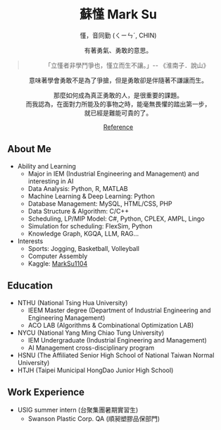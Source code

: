<h1 align = "center"> 蘇慬  Mark Su </h1>

<div align = "center">

慬，音同勤 (ㄑㄧㄣˊ, CHIN)  
  
有著勇氣、勇敢的意思。  

> 「立慬者非學鬥爭也，慬立而生不讓。」-- 《淮南子．說山》
   
意味著學會勇敢不是為了爭搶，但是勇敢卻是伴隨著不謙讓而生。

那麼如何成為真正勇敢的人，是很重要的課題。  
而我認為，在面對力所能及的事物之時，能毫無畏懼的踏出第一步，  
就已經是難能可貴的了。  

  
[Reference](https://dict.revised.moe.edu.tw/dictView.jsp?ID=6538&la=0&powerMode=0)

</div>

About Me
---
- Ability and Learning
    - Major in IEM (Industrial Engineering and Management) and interesting in AI
    - Data Analysis: Python, R, MATLAB
    - Machine Learning & Deep Learning: Python
    - Database Management: MySQL, HTML/CSS, PHP
    - Data Structure & Algorithm: C/C++
    - Scheduling, LP/MIP Model: C#, Python, CPLEX, AMPL, Lingo
    - Simulation for scheduling: FlexSim, Python
    - Knowledge Graph, KGQA, LLM, RAG...
- Interests
    - Sports: Jogging, Basketball, Volleyball
    - Computer Assembly
    - Kaggle: [MarkSu1104](https://www.kaggle.com/marksu1104)

Education
---
-  NTHU (National Tsing Hua University)
    - IEEM Master degree (Department of Industrial Engineering and Engineering Management)
    - ACO LAB (Algorithms & Combinational Optimization LAB)
-  NYCU (National Yang Ming Chiao Tung University)         
    -  IEM Undergraduate (Industrial Engineering and Management)           
    -  AI Management cross-disciplinary program               
-  HSNU (The Affiliated Senior High School of National Taiwan Normal University)
-  HTJH (Taipei Municipal HongDao Junior High School)

Work Experience
---
- USIG summer intern (台聚集團暑期實習生)
    - Swanson Plastic Corp. QA (順昶塑膠品保部門)
